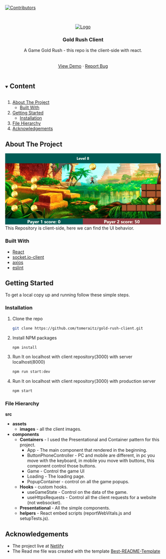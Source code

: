 [![Contributors][contributors-shield]][contributors-url]



<!-- PROJECT LOGO -->
<br />
<p align="center">
  <a href="https://github.com/tomeraitz/gold-rush-client">
    <img src="./public/gold-rush.ico" alt="Logo" width="80" height="80">
  </a>

  <h3 align="center">Gold Rush Client</h3>

  <p align="center">
  A Game Gold Rush - this repo is the client-side with react.
    <br />
    <br />
    <br />
    <a href="https://gold-rush.netlify.app/">View Demo</a>
    ·
    <a href="https://github.com/tomeraitz/gold-rush-client/issues">Report Bug</a>
  </p>
</p>



<!-- TABLE OF CONTENTS -->
<details open="open">
  <summary><h2 style="display: inline-block">Content</h2></summary>
  <ol>
    <li>
      <a href="#about-the-project">About The Project</a>
      <ul>
        <li><a href="#built-with">Built With</a></li>
      </ul>
    </li>
    <li>
      <a href="#getting-started">Getting Started</a>
      <ul>
        <li><a href="#installation">Installation</a></li>
      </ul>
    </li>
    <li><a href="#File">File Hierarchy</a></li>
    <li><a href="#acknowledgements">Acknowledgements</a></li>
  </ol>
</details>



<!-- ABOUT THE PROJECT -->
## About The Project

<img src="./src/assets/images/gold-rush.gif" />
This Repository is client-side, here we can find the UI behavior.

### Built With

* [React](https://reactjs.org/)
* [socket.io-client](https://www.npmjs.com/package/socket.io-client)
* [axios](https://www.npmjs.com/package/axios)
* [eslint](https://eslint.org/)

## Getting Started
To get a local copy up and running follow these simple steps.


### Installation

1. Clone the repo
   ```sh
   git clone https://github.com/tomeraitz/gold-rush-client.git
   ```
2. Install NPM packages
   ```sh
   npm install
   ```
3. Run It on localhost with client repository(3000) with server localhost(8000)
    ```sh
   npm run start:dev 
   ```

4. Run It on localhost with client repository(3000) with production server
    ```sh
   npm start 
   ```

<!-- USAGE EXAMPLES -->
<h3 id="File">File Hierarchy</h3>

**src**
-  **assets**
    - **images**  - all the client images.
-  **components**
    - **Containers** - I used the Presentational and Container pattern for this project.
        - App - The main component that rendered in the beginning.
        - ButtonPhoneController - PC and mobile are different, in pc you move with the keyboard, in mobile you move with buttons, this component control those buttons.
        - Game - Control the game UI
        - Loading - The loading page.
        - PopupContainer - control on all the game popups.
    - **Hooks** - custom hooks.
        - useGameState - Control on the data of the game.
        - useHttpsRequests - Control all the client requests for a website (not websocket).
    - **Presentational** - All the simple components.
    - **helpers** - React embed scripts (reportWebVitals.js and setupTests.js).
## Acknowledgements

* The project live at [Netlify](https://www.netlify.com/)
* The Read me file was created with the template [Best-README-Template](https://github.com/othneildrew/Best-README-Template)

[contributors-shield]: https://img.shields.io/github/contributors/tomeraitz/gold-rush-client?color=green&style=for-the-badge
[contributors-url]: https://github.com/tomeraitz/gold-rush-client/graphs/contributors
